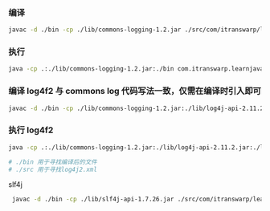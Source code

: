 ### 编译
```bash
javac -d ./bin -cp ./lib/commons-logging-1.2.jar ./src/com/itranswarp/learnjava/Main.java
```
### 执行
```bash
java -cp .:./lib/commons-logging-1.2.jar:./bin com.itranswarp.learnjava.Main
```

### 编译 log4f2 与 commons log 代码写法一致，仅需在编译时引入即可
```bash
javac -d ./bin -cp ./lib/commons-logging-1.2.jar:./lib/log4j-api-2.11.2.jar:./lib/log4j-core-2.11.2.jar:./lib/log4j-jcl-2.11.2.jar ./src/com/itranswarp/learnjava/Main.java
```
### 执行 log4f2
```bash
java -cp .:./lib/commons-logging-1.2.jar:./lib/log4j-api-2.11.2.jar:./lib/log4j-core-2.11.2.jar:./lib/log4j-jcl-2.11.2.jar:./bin:./src com.itranswarp.learnjava.Main

# ./bin 用于寻找编译后的文件
# ./src 用于寻找log4j2.xml
```

slf4j
```bash
 javac -d ./bin -cp ./lib/slf4j-api-1.7.26.jar ./src/com/itranswarp/learnjava/Slf4j.java
```

```bash

```